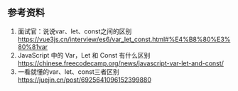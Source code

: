## 参考资料

1. 面试官：说说var、let、const之间的区别 https://vue3js.cn/interview/es6/var_let_const.html#%E4%B8%80%E3%80%81var
2. JavaScript 中的 Var，Let 和 Const 有什么区别 https://chinese.freecodecamp.org/news/javascript-var-let-and-const/
3. 一看就懂的var、let、const三者区别 https://juejin.cn/post/6925641096152399880